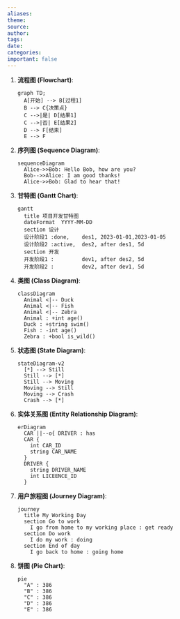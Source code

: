 ```yaml
---
aliases: 
theme: 
source: 
author: 
tags: 
date: 
categories: 
important: false
---
```



1. **流程图 (Flowchart)**:
   ```mermaid
   graph TD;
     A[开始] --> B[过程1]
     B --> C{决策点}
     C -->|是| D[结果1]
     C -->|否| E[结果2]
     D --> F[结束]
     E --> F
   ```

2. **序列图 (Sequence Diagram)**:
   ```mermaid
   sequenceDiagram
     Alice->>Bob: Hello Bob, how are you?
     Bob-->>Alice: I am good thanks!
     Alice->>Bob: Glad to hear that!
   ```

3. **甘特图 (Gantt Chart)**:
   ```mermaid
   gantt
     title 项目开发甘特图
     dateFormat  YYYY-MM-DD
     section 设计
     设计阶段1 :done,    des1, 2023-01-01,2023-01-05
     设计阶段2 :active,  des2, after des1, 5d
     section 开发
     开发阶段1 :         dev1, after des2, 5d
     开发阶段2 :         dev2, after dev1, 5d
   ```

4. **类图 (Class Diagram)**:
   ```mermaid
   classDiagram
     Animal <|-- Duck
     Animal <|-- Fish
     Animal <|-- Zebra
     Animal : +int age()
     Duck : +string swim()
     Fish : -int age()
     Zebra : +bool is_wild()
   ```

5. **状态图 (State Diagram)**:
   ```mermaid
   stateDiagram-v2
     [*] --> Still
     Still --> [*]
     Still --> Moving
     Moving --> Still
     Moving --> Crash
     Crash --> [*]
   ```

6. **实体关系图 (Entity Relationship Diagram)**:
   ```mermaid
   erDiagram
     CAR ||--o{ DRIVER : has
     CAR {
       int CAR_ID
       string CAR_NAME
     }
     DRIVER {
       string DRIVER_NAME
       int LICEENCE_ID
     }
   ```

7. **用户旅程图 (Journey Diagram)**:
   ```mermaid
   journey
     title My Working Day
     section Go to work
       I go from home to my working place : get ready
     section Do work
       I do my work : doing
     section End of day
       I go back to home : going home
   ```


9. **饼图 (Pie Chart)**:
   ```mermaid
   pie
     "A" : 386
     "B" : 386
     "C" : 386
     "D" : 386
     "E" : 386
   ```
